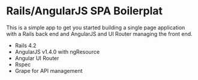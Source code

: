 # Rails/AngularJS SPA Boilerplat

This is a simple app to get you started building a single page application with a Rails back end and AngularJS and UI Router managing the front end. 

- Rails 4.2
- AngularJS v1.4.0 with ngResource
- Angular UI Router
- Rspec
- Grape for API management